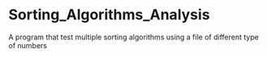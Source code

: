 # Sorting_Algorithms_Analysis
A program that test multiple sorting algorithms using a file of different type of numbers
